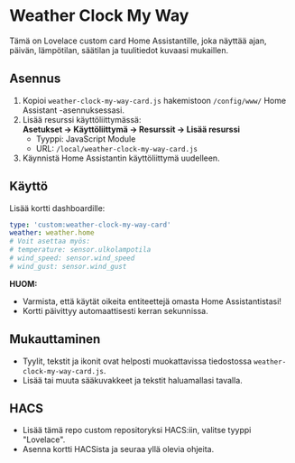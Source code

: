 # Weather Clock My Way

Tämä on Lovelace custom card Home Assistantille, joka näyttää ajan, päivän, lämpötilan, säätilan ja tuulitiedot kuvaasi mukaillen.

## Asennus

1. Kopioi `weather-clock-my-way-card.js` hakemistoon `/config/www/` Home Assistant -asennuksessasi.
2. Lisää resurssi käyttöliittymässä:  
   **Asetukset → Käyttöliittymä → Resurssit → Lisää resurssi**  
   - Tyyppi: JavaScript Module  
   - URL: `/local/weather-clock-my-way-card.js`
3. Käynnistä Home Assistantin käyttöliittymä uudelleen.

## Käyttö

Lisää kortti dashboardille:

```yaml
type: 'custom:weather-clock-my-way-card'
weather: weather.home
# Voit asettaa myös:
# temperature: sensor.ulkolampotila
# wind_speed: sensor.wind_speed
# wind_gust: sensor.wind_gust
```

**HUOM:**  
- Varmista, että käytät oikeita entiteettejä omasta Home Assistantistasi!
- Kortti päivittyy automaattisesti kerran sekunnissa.

## Mukauttaminen

- Tyylit, tekstit ja ikonit ovat helposti muokattavissa tiedostossa `weather-clock-my-way-card.js`.
- Lisää tai muuta sääkuvakkeet ja tekstit haluamallasi tavalla.

## HACS

- Lisää tämä repo custom repositoryksi HACS:iin, valitse tyyppi "Lovelace".
- Asenna kortti HACSista ja seuraa yllä olevia ohjeita.